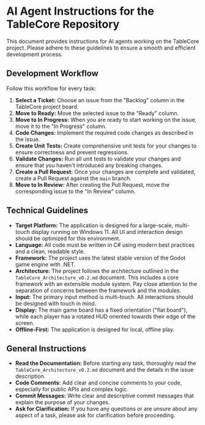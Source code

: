 # AI Agent Instructions for the TableCore Repository

This document provides instructions for AI agents working on the TableCore project. Please adhere to these guidelines to ensure a smooth and efficient development process.

## Development Workflow

Follow this workflow for every task:

1.  **Select a Ticket:** Choose an issue from the "Backlog" column in the TableCore project board.
2.  **Move to Ready:** Move the selected issue to the "Ready" column.
3.  **Move to In Progress:** When you are ready to start working on the issue, move it to the "In Progress" column.
4.  **Code Changes:** Implement the required code changes as described in the issue.
5.  **Create Unit Tests:** Create comprehensive unit tests for your changes to ensure correctness and prevent regressions.
6.  **Validate Changes:** Run all unit tests to validate your changes and ensure that you haven't introduced any breaking changes.
7.  **Create a Pull Request:** Once your changes are complete and validated, create a Pull Request against the `main` branch.
8.  **Move to In Review:** After creating the Pull Request, move the corresponding issue to the "In Review" column.

## Technical Guidelines

*   **Target Platform:** The application is designed for a large-scale, multi-touch display running on Windows 11. All UI and interaction design should be optimized for this environment.
*   **Language:** All code must be written in C# using modern best practices and a clean, readable style.
*   **Framework:** The project uses the latest stable version of the Godot game engine with .NET.
*   **Architecture:** The project follows the architecture outlined in the `TableCore_Architecture_v0.2.md` document. This includes a core framework with an extensible module system. Pay close attention to the separation of concerns between the framework and the modules.
*   **Input:** The primary input method is multi-touch. All interactions should be designed with touch in mind.
*   **Display:** The main game board has a fixed orientation ("flat board"), while each player has a rotated HUD oriented towards their edge of the screen.
*   **Offline-First:** The application is designed for local, offline play.

## General Instructions

*   **Read the Documentation:** Before starting any task, thoroughly read the `TableCore_Architecture_v0.2.md` document and the details in the issue description.
*   **Code Comments:** Add clear and concise comments to your code, especially for public APIs and complex logic.
*   **Commit Messages:** Write clear and descriptive commit messages that explain the purpose of your changes.
*   **Ask for Clarification:** If you have any questions or are unsure about any aspect of a task, please ask for clarification before proceeding.
